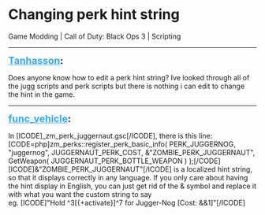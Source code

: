 # Changing perk hint string
Game Modding | Call of Duty: Black Ops 3 | Scripting

---
<strong style="font-size: 1.4em;"><span style="text-decoration: underline;text-decoration-color: #34a7f9;"><span style="color:#34a7f9;">Tanhasson</span></span>:</strong>

<p>Does anyone know how to edit a perk hint string?  Ive looked through all of the jugg scripts and perk scripts but there is nothing i can edit to change the hint in the game.</p>

---
<strong style="font-size: 1.4em;"><span style="text-decoration: underline;text-decoration-color: #34a7f9;"><span style="color:#34a7f9;">func_vehicle</span></span>:</strong>

<p>In [ICODE]_zm_perk_juggernaut.gsc[/ICODE], there is this line:<br />[CODE=php]zm_perks::register_perk_basic_info( PERK_JUGGERNOG, &quot;juggernog&quot;, JUGGERNAUT_PERK_COST, &amp;&quot;ZOMBIE_PERK_JUGGERNAUT&quot;, GetWeapon( JUGGERNAUT_PERK_BOTTLE_WEAPON ) );[/CODE]<br />[ICODE]&amp;&quot;ZOMBIE_PERK_JUGGERNAUT&quot;[/ICODE] is a localized hint string, so that it displays correctly in any language. If you only care about having the hint display in English, you can just get rid of the &amp; symbol and replace it with what you want the custom string to say<br />eg. [ICODE]&quot;Hold ^3[{+activate}]^7 for Jugger-Nog [Cost: &amp;&amp;1]&quot;[/ICODE]</p>
